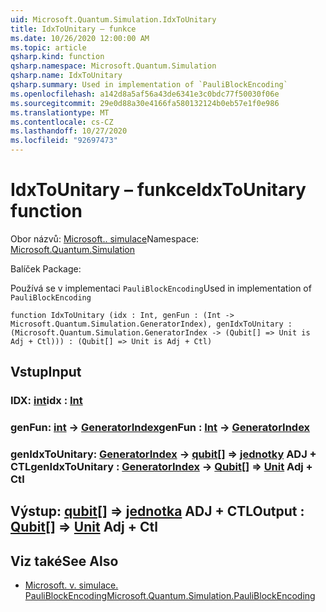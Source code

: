 ```yaml
---
uid: Microsoft.Quantum.Simulation.IdxToUnitary
title: IdxToUnitary – funkce
ms.date: 10/26/2020 12:00:00 AM
ms.topic: article
qsharp.kind: function
qsharp.namespace: Microsoft.Quantum.Simulation
qsharp.name: IdxToUnitary
qsharp.summary: Used in implementation of `PauliBlockEncoding`
ms.openlocfilehash: a142d8a5af56a43de6341e3c0bdc77f50030f06e
ms.sourcegitcommit: 29e0d88a30e4166fa580132124b0eb57e1f0e986
ms.translationtype: MT
ms.contentlocale: cs-CZ
ms.lasthandoff: 10/27/2020
ms.locfileid: "92697473"
---
```

# <a name="idxtounitary-function"></a><span data-ttu-id="8f6a9-102">IdxToUnitary – funkce</span><span class="sxs-lookup"><span data-stu-id="8f6a9-102">IdxToUnitary function</span></span>

<span data-ttu-id="8f6a9-103">Obor názvů: [Microsoft.. simulace](xref:Microsoft.Quantum.Simulation)</span><span class="sxs-lookup"><span data-stu-id="8f6a9-103">Namespace: [Microsoft.Quantum.Simulation](xref:Microsoft.Quantum.Simulation)</span></span>

<span data-ttu-id="8f6a9-104">Balíček [](https://nuget.org/packages/)</span><span class="sxs-lookup"><span data-stu-id="8f6a9-104">Package: [](https://nuget.org/packages/)</span></span>


<span data-ttu-id="8f6a9-105">Používá se v implementaci `PauliBlockEncoding`</span><span class="sxs-lookup"><span data-stu-id="8f6a9-105">Used in implementation of `PauliBlockEncoding`</span></span>

```qsharp
function IdxToUnitary (idx : Int, genFun : (Int -> Microsoft.Quantum.Simulation.GeneratorIndex), genIdxToUnitary : (Microsoft.Quantum.Simulation.GeneratorIndex -> (Qubit[] => Unit is Adj + Ctl))) : (Qubit[] => Unit is Adj + Ctl)
```


## <a name="input"></a><span data-ttu-id="8f6a9-106">Vstup</span><span class="sxs-lookup"><span data-stu-id="8f6a9-106">Input</span></span>

### <a name="idx--int"></a><span data-ttu-id="8f6a9-107">IDX: [int](xref:microsoft.quantum.lang-ref.int)</span><span class="sxs-lookup"><span data-stu-id="8f6a9-107">idx : [Int](xref:microsoft.quantum.lang-ref.int)</span></span>




### <a name="genfun--int---generatorindex"></a><span data-ttu-id="8f6a9-108">genFun: [int](xref:microsoft.quantum.lang-ref.int) -> [GeneratorIndex](xref:Microsoft.Quantum.Simulation.GeneratorIndex)</span><span class="sxs-lookup"><span data-stu-id="8f6a9-108">genFun : [Int](xref:microsoft.quantum.lang-ref.int) -> [GeneratorIndex](xref:Microsoft.Quantum.Simulation.GeneratorIndex)</span></span>




### <a name="genidxtounitary--generatorindex---qubit--unit-adj--ctl"></a><span data-ttu-id="8f6a9-109">genIdxToUnitary: [GeneratorIndex](xref:Microsoft.Quantum.Simulation.GeneratorIndex) -> [qubit](xref:microsoft.quantum.lang-ref.qubit)[] => [jednotky](xref:microsoft.quantum.lang-ref.unit) ADJ + CTL</span><span class="sxs-lookup"><span data-stu-id="8f6a9-109">genIdxToUnitary : [GeneratorIndex](xref:Microsoft.Quantum.Simulation.GeneratorIndex) -> [Qubit](xref:microsoft.quantum.lang-ref.qubit)[] => [Unit](xref:microsoft.quantum.lang-ref.unit) Adj + Ctl</span></span>





## <a name="output--qubit--unit-adj--ctl"></a><span data-ttu-id="8f6a9-110">Výstup: [qubit](xref:microsoft.quantum.lang-ref.qubit)[] => [jednotka](xref:microsoft.quantum.lang-ref.unit) ADJ + CTL</span><span class="sxs-lookup"><span data-stu-id="8f6a9-110">Output : [Qubit](xref:microsoft.quantum.lang-ref.qubit)[] => [Unit](xref:microsoft.quantum.lang-ref.unit) Adj + Ctl</span></span>



## <a name="see-also"></a><span data-ttu-id="8f6a9-111">Viz také</span><span class="sxs-lookup"><span data-stu-id="8f6a9-111">See Also</span></span>

- [<span data-ttu-id="8f6a9-112">Microsoft. v. simulace. PauliBlockEncoding</span><span class="sxs-lookup"><span data-stu-id="8f6a9-112">Microsoft.Quantum.Simulation.PauliBlockEncoding</span></span>](xref:Microsoft.Quantum.Simulation.PauliBlockEncoding)